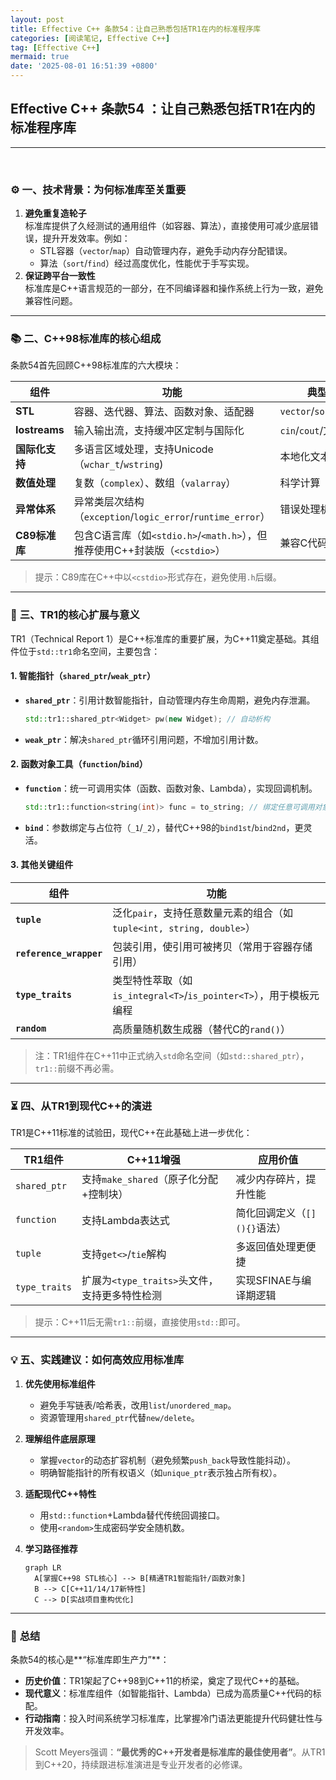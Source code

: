 ```yaml
---
layout: post
title: Effective C++ 条款54：让自己熟悉包括TR1在内的标准程序库
categories: [阅读笔记, Effective C++]
tag: [Effective C++]
mermaid: true
date: '2025-08-01 16:51:39 +0800'
---
```


## **Effective C++ 条款54 ：让自己熟悉包括TR1在内的标准程序库**

---

<br/>

### ⚙️ **一、技术背景：为何标准库至关重要**

1. **避免重复造轮子**  
   标准库提供了久经测试的通用组件（如容器、算法），直接使用可减少底层错误，提升开发效率。例如：
   - STL容器（`vector`/`map`）自动管理内存，避免手动内存分配错误。
   - 算法（`sort`/`find`）经过高度优化，性能优于手写实现。
2. **保证跨平台一致性**  
   标准库是C++语言规范的一部分，在不同编译器和操作系统上行为一致，避免兼容性问题。

---

### 📚 **二、C++98标准库的核心组成**

条款54首先回顾C++98标准库的六大模块：  

| **组件**       | **功能**                                                                   | **典型应用**              |
| -------------- | -------------------------------------------------------------------------- | ------------------------- |
| **STL**        | 容器、迭代器、算法、函数对象、适配器                                       | `vector`/`sort`/`bind2nd` |
| **Iostreams**  | 输入输出流，支持缓冲区定制与国际化                                         | `cin`/`cout`/文件流       |
| **国际化支持** | 多语言区域处理，支持Unicode（`wchar_t`/`wstring`)                          | 本地化文本输出            |
| **数值处理**   | 复数（`complex`）、数组（`valarray`）                                      | 科学计算                  |
| **异常体系**   | 异常类层次结构（`exception`/`logic_error`/`runtime_error`）                | 错误处理机制              |
| **C89标准库**  | 包含C语言库（如`<stdio.h>`/`<math.h>`），但推荐使用C++封装版（`<cstdio>`） | 兼容C代码                 |

> 提示：C89库在C++中以`<cstdio>`形式存在，避免使用`.h`后缀。

---

### 🚀 **三、TR1的核心扩展与意义**

TR1（Technical Report 1）是C++标准库的重要扩展，为C++11奠定基础。其组件位于`std::tr1`命名空间，主要包含：

#### **1. 智能指针（`shared_ptr`/`weak_ptr`）**

- **`shared_ptr`**：引用计数智能指针，自动管理内存生命周期，避免内存泄漏。
  ```cpp
  std::tr1::shared_ptr<Widget> pw(new Widget); // 自动析构
  ```
- **`weak_ptr`**：解决`shared_ptr`循环引用问题，不增加引用计数。

#### **2. 函数对象工具（`function`/`bind`）**

- **`function`**：统一可调用实体（函数、函数对象、Lambda），实现回调机制。
  ```cpp
  std::tr1::function<string(int)> func = to_string; // 绑定任意可调用对象
  ```
- **`bind`**：参数绑定与占位符（`_1`/`_2`），替代C++98的`bind1st`/`bind2nd`，更灵活。

#### **3. 其他关键组件**

| **组件**                | **功能**                                                             |
| ----------------------- | -------------------------------------------------------------------- |
| **`tuple`**             | 泛化`pair`，支持任意数量元素的组合（如`tuple<int, string, double>`） |
| **`reference_wrapper`** | 包装引用，使引用可被拷贝（常用于容器存储引用）                       |
| **`type_traits`**       | 类型特性萃取（如`is_integral<T>`/`is_pointer<T>`），用于模板元编程   |
| **`random`**            | 高质量随机数生成器（替代C的`rand()`）                                |

> 注：TR1组件在C++11中正式纳入`std`命名空间（如`std::shared_ptr`），`tr1::`前缀不再必需。

---

### ⏳ **四、从TR1到现代C++的演进**

TR1是C++11标准的试验田，现代C++在此基础上进一步优化：  

| **TR1组件**   | **C++11增强**                                 | **应用价值**                 |
| ------------- | --------------------------------------------- | ---------------------------- |
| `shared_ptr`  | 支持`make_shared`（原子化分配+控制块）        | 减少内存碎片，提升性能       |
| `function`    | 支持Lambda表达式                              | 简化回调定义（`[](){}`语法） |
| `tuple`       | 支持`get<>`/`tie`解构                         | 多返回值处理更便捷           |
| `type_traits` | 扩展为`<type_traits>`头文件，支持更多特性检测 | 实现SFINAE与编译期逻辑       |

> 提示：C++11后无需`tr1::`前缀，直接使用`std::`即可。

---

### 💡 **五、实践建议：如何高效应用标准库**

1. **优先使用标准组件**  
   - 避免手写链表/哈希表，改用`list`/`unordered_map`。
   - 资源管理用`shared_ptr`代替`new/delete`。

2. **理解组件底层原理**  
   - 掌握`vector`的动态扩容机制（避免频繁`push_back`导致性能抖动）。
   - 明确智能指针的所有权语义（如`unique_ptr`表示独占所有权）。

3. **适配现代C++特性**  
   - 用`std::function`+Lambda替代传统回调接口。
   - 使用`<random>`生成密码学安全随机数。

4. **学习路径推荐**  
   ```mermaid
   graph LR
     A[掌握C++98 STL核心] --> B[精通TR1智能指针/函数对象]
     B --> C[C++11/14/17新特性]
     C --> D[实战项目重构优化]
   ```

---

### 💎 **总结**

条款54的核心是**“标准库即生产力”**：  
- **历史价值**：TR1架起了C++98到C++11的桥梁，奠定了现代C++的基础。  
- **现代意义**：标准库组件（如智能指针、Lambda）已成为高质量C++代码的标配。  
- **行动指南**：投入时间系统学习标准库，比掌握冷门语法更能提升代码健壮性与开发效率。  

> Scott Meyers强调：**“最优秀的C++开发者是标准库的最佳使用者”**。从TR1到C++20，持续跟进标准演进是专业开发者的必修课。

